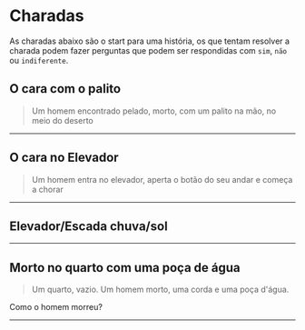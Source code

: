 # Charadas

As charadas abaixo são o start para uma história, os que tentam resolver a charada podem fazer perguntas que podem ser respondidas com `sim`, `não` ou `indiferente`.



## O cara com o palito

> Um homem encontrado pelado, morto, com um palito na mão, no meio do deserto

<!--
  HISTÓRIA COMPLETA:
-->

********



## O cara no Elevador 

> Um homem entra no elevador, aperta o botão do seu andar e começa a chorar

<!--
  HISTÓRIA COMPLETA:
  O homem entra no elevador, e aperta o botão do seu andar, quando percebe que o prédio está sem energia elétrica.
  Sabendo que sua esposa está no apartamento, respirando por aparelhos, se dá conta de que ela está morta.
-->

********



## Elevador/Escada chuva/sol

> 

<!--
  HISTÓRIA COMPLETA:
-->

********





## Morto no quarto com uma poça de água

> Um quarto, vazio. Um homem morto, uma corda e uma poça d'água.

Como o homem morreu?

<!--
  HISTÓRIA COMPLETA:
  O homem subiu em um grande cubo de gelo, amarrou a corda e esperou que derretesse para se enforcar.
-->

********


